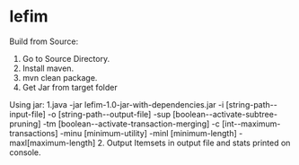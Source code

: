 # lefim

Build from Source:
1. Go to Source Directory.
2. Install maven.
3. mvn clean package.
4. Get Jar from target folder


Using jar:
1.java -jar lefim-1.0-jar-with-dependencies.jar  -i [string-path--input-file] -o [string-path--output-file] -sup [boolean--activate-subtree-pruning] -tm [boolean--activate-transaction-merging] -c [int--maximum-transactions] -minu [minimum-utility] -minl [minimum-length] -maxl[maximum-length]
2. Output Itemsets in output file and stats printed on console.